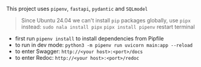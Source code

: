This project uses `pipenv`, `fastapi`, `pydantic` and `SQLmodel`

> Since Ubuntu 24.04 we can't install `pip` packages globally, use `pipx` instead:
> `sudo nala install pipx`
> `pipx install pipenv`
> restart terminal 

- first run `pipenv install` to install dependencies from Pipfile
- to run in dev mode: `python3 -m pipenv run uvicorn main:app --reload`
- to enter Swagger: `http://<your host>:<port>/docs`
- to enter Redoc: `http://<your host>:<port>/redoc`